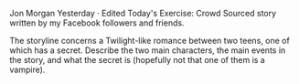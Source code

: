 
Jon Morgan
Yesterday · Edited
Today's Exercise: Crowd Sourced story written by my Facebook followers and friends.

The storyline concerns a Twilight-like romance between two teens, one of which has a secret. Describe the two main characters, the main events in the story, and what the secret is (hopefully not that one of them is a vampire).